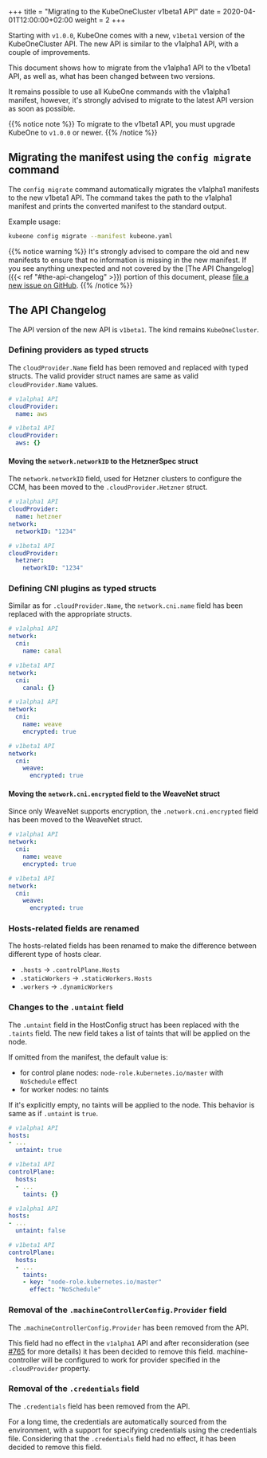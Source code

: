 +++
title = "Migrating to the KubeOneCluster v1beta1 API"
date = 2020-04-01T12:00:00+02:00
weight = 2
+++

Starting with `v1.0.0`, KubeOne comes with a new, `v1beta1` version of the
KubeOneCluster API. The new API is similar to the v1alpha1 API, with
a couple of improvements.

This document shows how to migrate from the v1alpha1 API to the v1beta1
API, as well as, what has been changed between two versions.

It remains possible to use all KubeOne commands with the v1alpha1 manifest,
however, it's strongly advised to migrate to the latest API version as soon
as possible.

{{% notice note %}}
To migrate to the v1beta1 API, you must upgrade KubeOne to `v1.0.0` or newer.
{{% /notice %}}

## Migrating the manifest using the `config migrate` command

The `config migrate` command automatically migrates the v1alpha1 manifests to
the new v1beta1 API. The command takes the path to the v1alpha1 manifest
and prints the converted manifest to the standard output.

Example usage:

```bash
kubeone config migrate --manifest kubeone.yaml
```

{{% notice warning %}}
It's strongly advised to compare the old and new manifests to ensure that no
information is missing in the new manifest. If you see anything unexpected
and not covered by the [The API Changelog]({{< ref "#the-api-changelog" >}}) portion of this document, please
[file a new issue on GitHub](https://github.com/kubermatic/kubeone/issues/new?labels=kind%2Fbug&template=bug-report.md).
{{% /notice %}}

## The API Changelog

The API version of the new API is `v1beta1`. The kind remains `KubeOneCluster`.

### Defining providers as typed structs

The `cloudProvider.Name` field has been removed and replaced with typed
structs. The valid provider struct names are same as valid
`cloudProvider.Name` values.

```yaml
# v1alpha1 API
cloudProvider:
  name: aws

# v1beta1 API
cloudProvider:
  aws: {}
```

#### Moving the `network.networkID` to the HetznerSpec struct

The `network.networkID` field, used for Hetzner clusters to configure the CCM,
has been moved to the `.cloudProvider.Hetzner` struct.

```yaml
# v1alpha1 API
cloudProvider:
  name: hetzner
network:
  networkID: "1234"

# v1beta1 API
cloudProvider:
  hetzner:
    networkID: "1234"
```

### Defining CNI plugins as typed structs

Similar as for `.cloudProvider.Name`, the `network.cni.name` field has been
replaced with the appropriate structs.

```yaml
# v1alpha1 API
network:
  cni:
    name: canal

# v1beta1 API
network:
  cni:
    canal: {}
```

```yaml
# v1alpha1 API
network:
  cni:
    name: weave
    encrypted: true

# v1beta1 API
network:
  cni:
    weave:
      encrypted: true
```

#### Moving the `network.cni.encrypted` field to the WeaveNet struct

Since only WeaveNet supports encryption, the `.network.cni.encrypted` field has
been moved to the WeaveNet struct.

```yaml
# v1alpha1 API
network:
  cni:
    name: weave
    encrypted: true

# v1beta1 API
network:
  cni:
    weave:
      encrypted: true
```

### Hosts-related fields are renamed

The hosts-related fields has been renamed to make the difference between
different type of hosts clear.

* `.hosts` -> `.controlPlane.Hosts`
* `.staticWorkers` -> `.staticWorkers.Hosts`
* `.workers` -> `.dynamicWorkers`

### Changes to the `.untaint` field

The `.untaint` field in the HostConfig struct has been replaced with the
`.taints` field. The new field takes a list of taints that will be applied on
the node.

If omitted from the manifest, the default value is:

* for control plane nodes: `node-role.kubernetes.io/master` with `NoSchedule` effect
* for worker nodes: no taints

If it's explicitly empty, no taints will be applied to the node. This behavior
is same as if `.untaint` is `true`.

```yaml
# v1alpha1 API
hosts:
- ...
  untaint: true

# v1beta1 API
controlPlane:
  hosts:
  - ...
    taints: {}
```

```yaml
# v1alpha1 API
hosts:
- ...
  untaint: false

# v1beta1 API
controlPlane:
  hosts:
  - ...
    taints:
    - key: "node-role.kubernetes.io/master"
      effect: "NoSchedule"
```

### Removal of the `.machineControllerConfig.Provider` field

The `.machineControllerConfig.Provider` has been removed from the API.

This field had no effect in the `v1alpha1` API and after reconsideration (see
[#765][issue-765] for more details) it has been decided to remove this field.
machine-controller will be configured to work for provider specified in the
`.cloudProvider` property.

### Removal of the `.credentials` field

The `.credentials` field has been removed from the API.

For a long time, the credentials are automatically sourced from the
environment, with a support for specifying credentials using the credentials
file. Considering that the `.credentials` field had no effect, it has been
decided to remove this field.

[issue-765]: https://github.com/kubermatic/kubeone/issues/765

